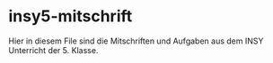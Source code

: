 # insy5-mitschrift
Hier in diesem File sind die Mitschriften und Aufgaben aus dem INSY Unterricht der 5. Klasse.